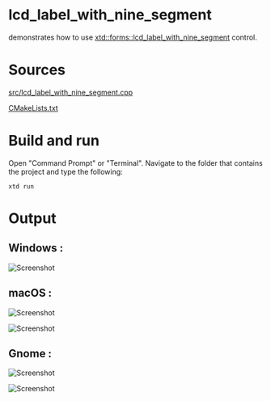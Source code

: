 # lcd_label_with_nine_segment

demonstrates how to use [xtd::forms::lcd_label_with_nine_segment](../../../src/xtd_forms/include/xtd/forms/lcd_label_with_nine_segment.hpp) control.

# Sources

[src/lcd_label_with_nine_segment.cpp](src/lcd_label_with_nine_segment.cpp)

[CMakeLists.txt](CMakeLists.txt)

# Build and run

Open "Command Prompt" or "Terminal". Navigate to the folder that contains the project and type the following:

```shell
xtd run
```

# Output

## Windows :

![Screenshot](../../../docs/pictures/examples/lcd_label_with_nine_segment_w.png)

## macOS :

![Screenshot](../../../docs/pictures/examples/lcd_label_with_nine_segment_m.png)

![Screenshot](../../../docs/pictures/examples/lcd_label_with_nine_segment_md.png)

## Gnome :

![Screenshot](../../../docs/pictures/examples/lcd_label_with_nine_segment_g.png)

![Screenshot](../../../docs/pictures/examples/lcd_label_with_nine_segment_gd.png)
